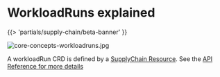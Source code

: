# WorkloadRuns explained

{{> 'partials/supply-chain/beta-banner' }}

![core-concepts-workloadruns.jpg](./images/core-concepts-workloadruns.jpg)

[//]: # (TODO: much more detail here)

A workloadRun CRD is defined by a [SupplyChain Resource](./supply-chains.hbs.md). See the [API Reference for more details](../../reference/api/workloadrun.hbs.md)